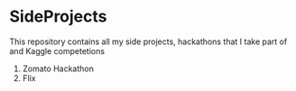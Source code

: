 # SideProjects

This repository contains all my side projects, hackathons that I take part of and Kaggle competetions

1. Zomato Hackathon
2. Flix
